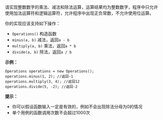 请实现整数数字的乘法、减法和除法运算，运算结果均为整数数字，程序中只允许使用加法运算符和逻辑运算符，允许程序中出现正负常数，不允许使用位运算。

你的实现应该支持如下操作：

- `Operations()` 构造函数
- `minus(a, b)` 减法，返回`a - b`
- `multiply(a, b)` 乘法，返回`a * b`
- `divide(a, b)` 除法，返回`a / b`

**示例：**

```
Operations operations = new Operations();
operations.minus(1, 2); //返回-1
operations.multiply(3, 4); //返回12
operations.divide(5, -2); //返回-2
```

**提示：**

- 你可以假设函数输入一定是有效的，例如不会出现除法分母为0的情况
- 单个用例的函数调用次数不会超过1000次





